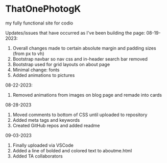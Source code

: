 # ThatOnePhotogK
my fully functional site for codio

Updates/issues that have occurred as I've been building the page:
08-19-2023:
1. Overall changes made to certain absolute margin and padding sizes (from px to vh)
2. Bootstrap navbar so nav css and in-header search bar removed
3. Bootstrap used for grid layouts on about page
4. Minimal change: fonts
5. Added animations to pictures

08-22-2023:
1. Removed animations from images on blog page and remade into cards

08-28-2023
1. Moved comments to bottom of CSS until uploaded to repository
2. Added meta tags and keywords
3. Created GitHub repos and added readme

09-03-2023
1. Finally uploaded via VSCode
2. Added a line of bolded and colored text to aboutme.html
3. Added TA collaborators 
